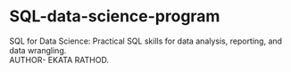 # SQL-data-science-program
SQL for Data Science: Practical SQL skills for data analysis, reporting, and data wrangling.
<br>
AUTHOR- EKATA RATHOD.
